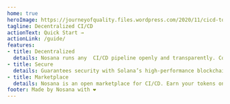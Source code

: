 ```yaml
---
home: true
heroImage: https://journeyofquality.files.wordpress.com/2020/11/cicd-tools.jpg
tagline: Decentralized CI/CD
actionText: Quick Start →
actionLink: /guide/
features:
- title: Decentralized
  details: Nosana runs any  CI/CD pipeline openly and transparently. Computation by the people, for the people.
- title: Secure
  details: Guarantees security with Solana’s high-performance blockchain. Only a network take-over can corrupt an artifact.
- title: Marketplace
  details: Nosana is an open marketplace for CI/CD. Earn your tokens on empty compute cycles!
footer: Made by Nosana with ❤️
---
```

